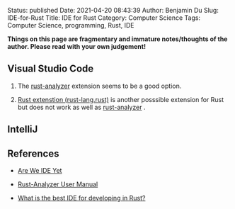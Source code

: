 Status: published
Date: 2021-04-20 08:43:39
Author: Benjamin Du
Slug: IDE-for-Rust
Title: IDE for Rust
Category: Computer Science
Tags: Computer Science, programming, Rust, IDE

**Things on this page are fragmentary and immature notes/thoughts of the author. Please read with your own judgement!**


## Visual Studio Code

1. The 
    [rust-analyzer](https://marketplace.visualstudio.com/items?itemName=matklad.rust-analyzer)
    extension seems to be a good option.

2. [Rust extenstion (rust-lang.rust)](https://marketplace.visualstudio.com/items?itemName=rust-lang.rust) 
    is another posssible extension for Rust
    but does not work as well as 
    [rust-analyzer](https://marketplace.visualstudio.com/items?itemName=matklad.rust-analyzer)
    .

## IntelliJ 


## References

- [Are We IDE Yet](https://areweideyet.com/)

- [Rust-Analyzer User Manual](https://rust-analyzer.github.io/manual.html)

- [What is the best IDE for developing in Rust?](https://medium.com/cloud-native-the-gathering/whats-the-best-ide-for-developing-in-rust-5087d46006f5)